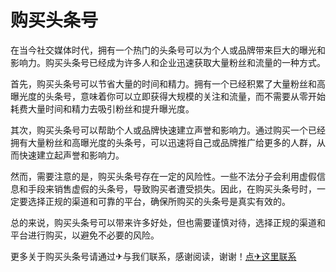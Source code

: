 # 购买头条号

在当今社交媒体时代，拥有一个热门的头条号可以为个人或品牌带来巨大的曝光和影响力。购买头条号已经成为许多人和企业迅速获取大量粉丝和流量的一种方式。

首先，购买头条号可以节省大量的时间和精力。拥有一个已经积累了大量粉丝和高曝光度的头条号，意味着你可以立即获得大规模的关注和流量，而不需要从零开始耗费大量时间和精力去吸引粉丝和提升曝光度。

其次，购买头条号可以帮助个人或品牌快速建立声誉和影响力。通过购买一个已经拥有大量粉丝和高曝光度的头条号，可以迅速将自己或品牌推广给更多的人群，从而快速建立起声誉和影响力。

然而，需要注意的是，购买头条号存在一定的风险性。一些不法分子会利用虚假信息和手段来销售虚假的头条号，导致购买者遭受损失。因此，在购买头条号时，一定要选择正规的渠道和可靠的平台，确保所购买的头条号是真实有效的。

总的来说，购买头条号可以带来许多好处，但也需要谨慎对待，选择正规的渠道和平台进行购买，以避免不必要的风险。

更多关于购买头条号请通过✈与我们联系，感谢阅读，谢谢！[点✈这里联系](https://ww.k02.cc)